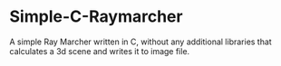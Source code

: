 Simple-C-Raymarcher
===================

A simple Ray Marcher written in C, without any additional libraries that calculates a 3d scene and writes it to image file.
